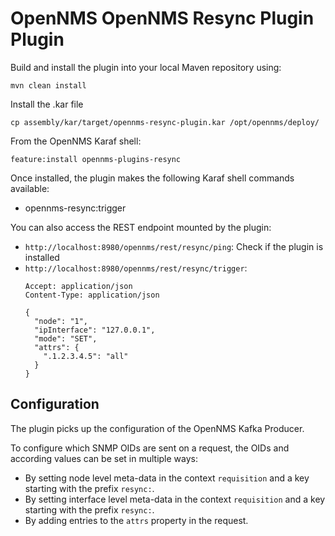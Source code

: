 # OpenNMS OpenNMS Resync Plugin Plugin

Build and install the plugin into your local Maven repository using:

```
mvn clean install
```

Install the .kar file
```
cp assembly/kar/target/opennms-resync-plugin.kar /opt/opennms/deploy/
```

From the OpenNMS Karaf shell:
```
feature:install opennms-plugins-resync
```


Once installed, the plugin makes the following Karaf shell commands available:
* opennms-resync:trigger

You can also access the REST endpoint mounted by the plugin:
* `http://localhost:8980/opennms/rest/resync/ping`: Check if the plugin is installed
* `http://localhost:8980/opennms/rest/resync/trigger`:
  ```http request
  Accept: application/json
  Content-Type: application/json
  
  {
    "node": "1",
    "ipInterface": "127.0.0.1",
    "mode": "SET",
    "attrs": {
      ".1.2.3.4.5": "all"
    }
  }
  ```

## Configuration
The plugin picks up the configuration of the OpenNMS Kafka Producer.

To configure which SNMP OIDs are sent on a request, the OIDs and according values can be set in multiple ways:
- By setting node level meta-data in the context `requisition` and a key starting with the prefix `resync:`. 
- By setting interface level meta-data in the context `requisition` and a key starting with the prefix `resync:`.
- By adding entries to the `attrs` property in the request.


